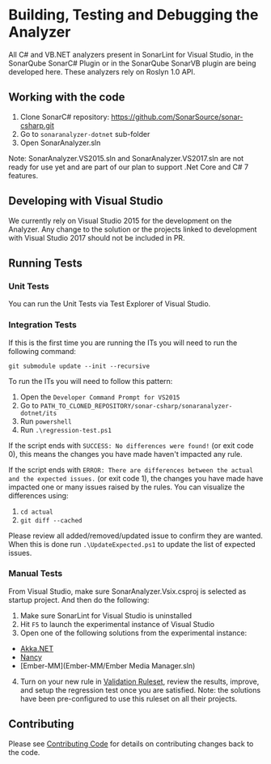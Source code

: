 # Building, Testing and Debugging the Analyzer

All C# and VB.NET analyzers present in SonarLint for Visual Studio, in the SonarQube SonarC# Plugin or in the
SonarQube SonarVB plugin are being developed here.
These analyzers rely on Roslyn 1.0 API.

## Working with the code

1. Clone SonarC# repository: https://github.com/SonarSource/sonar-csharp.git
2. Go to `sonaranalyzer-dotnet` sub-folder
3. Open SonarAnalyzer.sln

Note: SonarAnalyzer.VS2015.sln and SonarAnalyzer.VS2017.sln are not ready for use yet and are part of our plan to support
.Net Core and C# 7 features.

## Developing with Visual Studio

We currently rely on Visual Studio 2015 for the development on the Analyzer. Any change to the solution or the projects
linked to development with Visual Studio 2017 should not be included in PR.

## Running Tests

### Unit Tests

You can run the Unit Tests via Test Explorer of Visual Studio.

### Integration Tests

If this is the first time you are running the ITs you will need to run the following command:

`git submodule update --init --recursive`

To run the ITs you will need to follow this pattern:

1. Open the `Developer Command Prompt for VS2015`
2. Go to `PATH_TO_CLONED_REPOSITORY/sonar-csharp/sonaranalyzer-dotnet/its`
3. Run `powershell`
4. Run `.\regression-test.ps1`

If the script ends with `SUCCESS: No differences were found!` (or exit code 0), this means the changes you have made
haven't impacted any rule.

If the script ends with `ERROR: There are differences between the actual and the expected issues.` (or exit code 1),
the changes you have made have impacted one or many issues raised by the rules.
You can visualize the differences using:

1. `cd actual`
2. `git diff --cached`

Please review all added/removed/updated issue to confirm they are wanted. When this is done run `.\UpdateExpected.ps1`
to update the list of expected issues.

### Manual Tests

From Visual Studio, make sure SonarAnalyzer.Vsix.csproj is selected as startup project. And then do the following:

1. Make sure SonarLint for Visual Studio is uninstalled
2. Hit `F5` to launch the experimental instance of Visual Studio
3. Open one of the following solutions from the experimental instance:
  * [Akka.NET](akka.net/src/Akka.sln)
  * [Nancy](Nancy/src/Nancy.sln)
  * [Ember-MM](Ember-MM/Ember Media Manager.sln)
4. Turn on your new rule in [Validation Ruleset](ValidationRuleset.ruleset), review the results, improve, and setup the
regression test once you are satisfied.
Note: the solutions have been pre-configured to use this ruleset on all their projects.

## Contributing

Please see [Contributing Code](../CONTRIBUTING.md) for details on
contributing changes back to the code.
